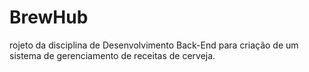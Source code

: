 # BrewHub
rojeto da disciplina de Desenvolvimento Back-End para criação de um sistema de gerenciamento de receitas de cerveja.
